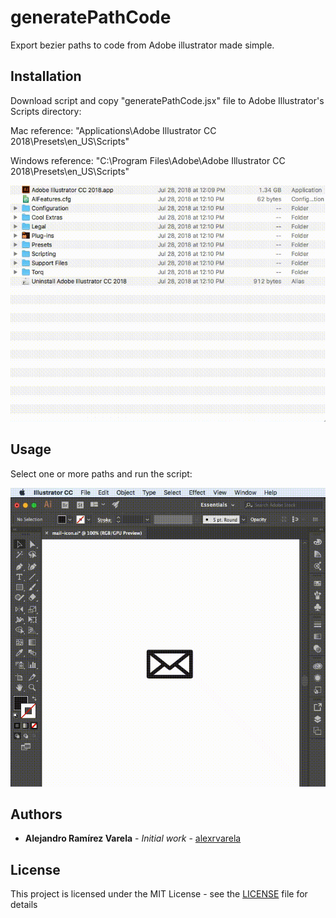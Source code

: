 # generatePathCode

Export bezier paths to code from Adobe illustrator made simple.

## Installation

Download script and copy "generatePathCode.jsx" file to Adobe Illustrator's Scripts directory:

Mac reference:
"Applications\Adobe Illustrator CC 2018\Presets\en_US\Scripts"

Windows reference:
"C:\Program Files\Adobe\Adobe Illustrator CC 2018\Presets\en_US\Scripts"

![Copy script](https://raw.githubusercontent.com/alexrvarela/generatePathCode/master/drag-and-drop.gif)


## Usage

Select one or more paths and run the script:

![Run script](https://raw.githubusercontent.com/alexrvarela/generatePathCode/master/usage.gif)

## Authors
* **Alejandro Ramírez Varela** - *Initial work* - [alexrvarela](https://github.com/alexrvarela)

[@alexrvarela]:http://twitter.com/alexrvarela

## License
This project is licensed under the MIT License - see the [LICENSE](LICENSE) file for details
